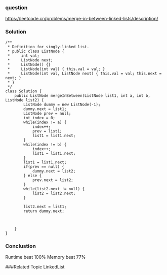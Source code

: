 ### question
https://leetcode.cn/problems/merge-in-between-linked-lists/description/
### Solution
```
/**
 * Definition for singly-linked list.
 * public class ListNode {
 *     int val;
 *     ListNode next;
 *     ListNode() {}
 *     ListNode(int val) { this.val = val; }
 *     ListNode(int val, ListNode next) { this.val = val; this.next = next; }
 * }
 */
class Solution {
    public ListNode mergeInBetween(ListNode list1, int a, int b, ListNode list2) {
        ListNode dummy = new ListNode(-1);
        dummy.next = list1;
        ListNode prev = null;
        int index = 0;
        while(index != a) {
            index++;
            prev = list1;
            list1 = list1.next;
        }
        while(index != b) {
            index++;
            list1 = list1.next;
        }
        list1 = list1.next;
        if(prev == null) {
            dummy.next = list2;
        } else {
            prev.next = list2;
        }
        while(list2.next != null) {
            list2 = list2.next;
        }
        
        list2.next = list1;
        return dummy.next;



    }
}
```

### Conclustion
Runtime beat 100%
Memory beat 77%

###Related Topic
LinkedList